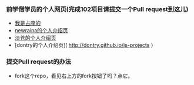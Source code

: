 
 ### 前学僧学员的个人网页(完成102项目请提交一个Pull request到这儿)
 - [我是占座的](http://baidu.com)
 - [newraina的个人介绍页](http://about.newraina.com)
 - [淡苍的个人介绍页](http://page.blackganglion.com)
 - [dontry的个人介绍页]( http://dontry.github.io/js-projects ）
 

 ### 提交Pull request的办法
 - fork这个repo，看见右上方的fork按钮了吗？点它。
